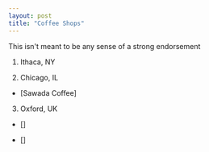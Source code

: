 ```yaml
---
layout: post
title: "Coffee Shops"
---
```


This isn't meant to be any sense of a strong endorsement

1. Ithaca, NY

2. Chicago, IL 

- [Sawada Coffee] 

3. Oxford, UK

- [] 

- [] 
